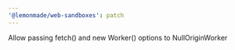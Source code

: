 ```yaml
---
'@lemonmade/web-sandboxes': patch
---
```


Allow passing fetch() and new Worker() options to NullOriginWorker
